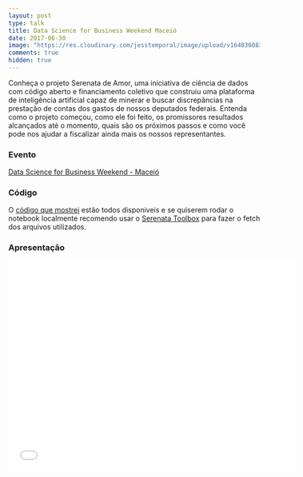 ```yaml
---
layout: post
type: talk
title: Data Science for Business Weekend Maceió
date: 2017-06-30
image: "https://res.cloudinary.com/jesstemporal/image/upload/v1640360835/covers/palestra_kmgivn.png"
comments: true
hidden: true
---
```



Conheça o projeto Serenata de Amor, uma iniciativa de ciência de dados com código aberto e financiamento coletivo que construiu uma plataforma de inteligência artificial capaz de minerar e buscar discrepâncias na prestação de contas dos gastos de nossos deputados federais. Entenda como o projeto começou, como ele foi feito, os promissores resultados alcançados até o momento, quais são os próximos passos e como você pode nos ajudar a fiscalizar ainda mais os nossos representantes.

### Evento
[Data Science for Business Weekend - Maceió](http://institutohelioteixeira.org/dsfb/)

### Código
O [código que mostrei](https://github.com/jtemporal/talks/blob/master/datascienceforbusiness/2017-06-28-dfb-osa.ipynb) estão todos disponiveis e se quiserem rodar o notebook
localmente recomendo usar o [Serenata Toolbox](https://github.com/datasciencebr/serenata-toolbox) para fazer o fetch dos arquivos utilizados.

### Apresentação
<center>
<iframe src="//slides.com/jtemporal/dfb-osa/embed" width="576" height="420" scrolling="no" frameborder="0" webkitallowfullscreen mozallowfullscreen allowfullscreen></iframe>
